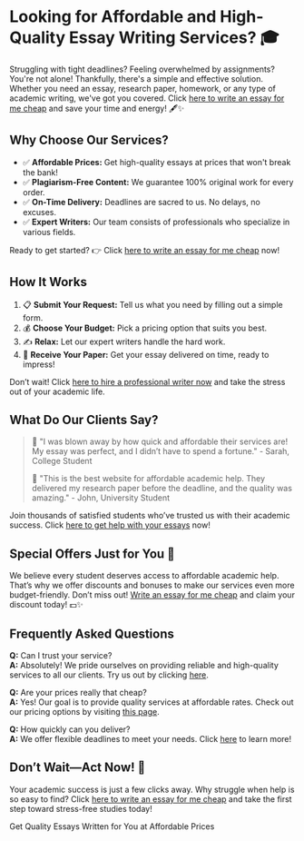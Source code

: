 <h1>Looking for Affordable and High-Quality Essay Writing Services? 🎓</h1>

<p>Struggling with tight deadlines? Feeling overwhelmed by assignments? You're not alone! Thankfully, there's a simple and effective solution. Whether you need an essay, research paper, homework, or any type of academic writing, we've got you covered. Click <a href="https://tinyurl.com/topessay?keyword=write+an+essay+for+me+cheap">here to write an essay for me cheap</a> and save your time and energy! 🖋️✨</p>

<h2>Why Choose Our Services?</h2>

<ul>
    <li>✅ <strong>Affordable Prices:</strong> Get high-quality essays at prices that won't break the bank!</li>
    <li>✅ <strong>Plagiarism-Free Content:</strong> We guarantee 100% original work for every order.</li>
    <li>✅ <strong>On-Time Delivery:</strong> Deadlines are sacred to us. No delays, no excuses.</li>
    <li>✅ <strong>Expert Writers:</strong> Our team consists of professionals who specialize in various fields.</li>
</ul>

<p>Ready to get started? 👉 Click <a href="https://tinyurl.com/topessay?keyword=write+an+essay+for+me+cheap">here to write an essay for me cheap</a> now!</p>

<h2>How It Works</h2>

<ol>
    <li>📋 <strong>Submit Your Request:</strong> Tell us what you need by filling out a simple form.</li>
    <li>💰 <strong>Choose Your Budget:</strong> Pick a pricing option that suits you best.</li>
    <li>✍️ <strong>Relax:</strong> Let our expert writers handle the hard work.</li>
    <li>📂 <strong>Receive Your Paper:</strong> Get your essay delivered on time, ready to impress!</li>
</ol>

<p>Don’t wait! Click <a href="https://tinyurl.com/topessay?keyword=write+an+essay+for+me+cheap">here to hire a professional writer now</a> and take the stress out of your academic life.</p>

<h2>What Do Our Clients Say?</h2>

<blockquote>
    <p>🌟 "I was blown away by how quick and affordable their services are! My essay was perfect, and I didn’t have to spend a fortune." - Sarah, College Student</p>
    <p>🌟 "This is the best website for affordable academic help. They delivered my research paper before the deadline, and the quality was amazing." - John, University Student</p>
</blockquote>

<p>Join thousands of satisfied students who’ve trusted us with their academic success. Click <a href="https://tinyurl.com/topessay?keyword=write+an+essay+for+me+cheap">here to get help with your essays</a> now!</p>

<h2>Special Offers Just for You 🎉</h2>

<p>We believe every student deserves access to affordable academic help. That’s why we offer discounts and bonuses to make our services even more budget-friendly. Don’t miss out! <a href="https://tinyurl.com/topessay?keyword=write+an+essay+for+me+cheap">Write an essay for me cheap</a> and claim your discount today! 💵✨</p>

<h2>Frequently Asked Questions</h2>

<p><strong>Q:</strong> Can I trust your service?<br>
<strong>A:</strong> Absolutely! We pride ourselves on providing reliable and high-quality services to all our clients. Try us out by clicking <a href="https://tinyurl.com/topessay?keyword=write+an+essay+for+me+cheap">here</a>.</p>

<p><strong>Q:</strong> Are your prices really that cheap?<br>
<strong>A:</strong> Yes! Our goal is to provide quality services at affordable rates. Check out our pricing options by visiting <a href="https://tinyurl.com/topessay?keyword=write+an+essay+for+me+cheap">this page</a>.</p>

<p><strong>Q:</strong> How quickly can you deliver?<br>
<strong>A:</strong> We offer flexible deadlines to meet your needs. Click <a href="https://tinyurl.com/topessay?keyword=write+an+essay+for+me+cheap">here</a> to learn more!</p>

<h2>Don’t Wait—Act Now! 🚀</h2>

<p>Your academic success is just a few clicks away. Why struggle when help is so easy to find? Click <a href="https://tinyurl.com/topessay?keyword=write+an+essay+for+me+cheap">here to write an essay for me cheap</a> and take the first step toward stress-free studies today!</p>
Get Quality Essays Written for You at Affordable Prices
